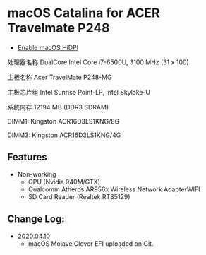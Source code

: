 # macOS Catalina for ACER Travelmate P248

- [Enable macOS HiDPI](https://github.com/xzhih/one-key-hidpi)

处理器名称  	DualCore Intel Core i7-6500U, 3100 MHz (31 x 100)

主板名称  	Acer TravelMate P248-MG

主板芯片组  	Intel Sunrise Point-LP, Intel Skylake-U

系统内存  	12194 MB (DDR3 SDRAM)

DIMM1: Kingston ACR16D3LS1KNG/8G 

DIMM3: Kingston ACR16D3LS1KNG/4G
## Features

* Non-working
   * GPU (Nvidia 940M/GTX)
   * Qualcomm Atheros AR956x Wireless Network AdapterWIFI
   * SD Card Reader (Realtek RTS5129)


## Change Log:

- 2020.04.10
	- macOS Mojave Clover EFI uploaded on Git.

